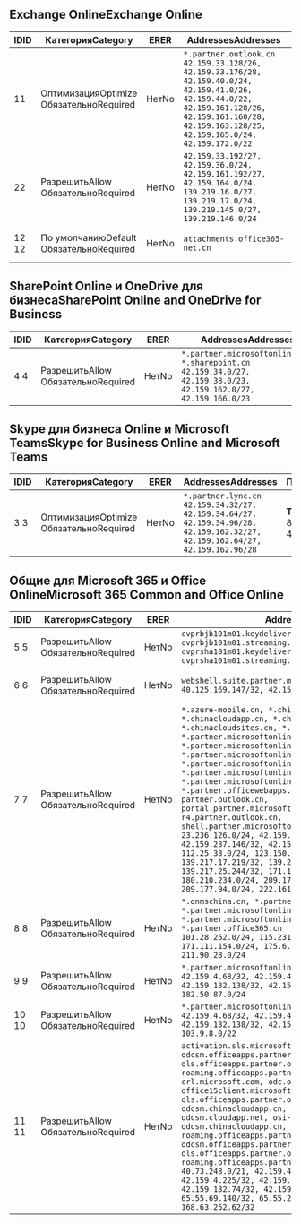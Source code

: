<!--THIS FILE IS AUTOMATICALLY GENERATED. MANUAL CHANGES WILL BE OVERWRITTEN.-->
<!--Please contact the Office 365 Endpoints team with any questions.-->
<!--China endpoints version 2018112800-->
<!--File generated 2019-01-30 08:01:53.0525-->

## <a name="exchange-online"></a><span data-ttu-id="6bfce-101">Exchange Online</span><span class="sxs-lookup"><span data-stu-id="6bfce-101">Exchange Online</span></span>

<span data-ttu-id="6bfce-102">ID</span><span class="sxs-lookup"><span data-stu-id="6bfce-102">ID</span></span> | <span data-ttu-id="6bfce-103">Категория</span><span class="sxs-lookup"><span data-stu-id="6bfce-103">Category</span></span> | <span data-ttu-id="6bfce-104">ER</span><span class="sxs-lookup"><span data-stu-id="6bfce-104">ER</span></span> | <span data-ttu-id="6bfce-105">Addresses</span><span class="sxs-lookup"><span data-stu-id="6bfce-105">Addresses</span></span> | <span data-ttu-id="6bfce-106">Порты</span><span class="sxs-lookup"><span data-stu-id="6bfce-106">Ports</span></span>
-- | -------------------- | -- | --------------------------------------------------------------------------------------------------------------------------------------------------------------------------------------------------------- | ----------------
<span data-ttu-id="6bfce-107">1</span><span class="sxs-lookup"><span data-stu-id="6bfce-107">1</span></span> | <span data-ttu-id="6bfce-108">Оптимизация</span><span class="sxs-lookup"><span data-stu-id="6bfce-108">Optimize</span></span><BR><span data-ttu-id="6bfce-109">Обязательно</span><span class="sxs-lookup"><span data-stu-id="6bfce-109">Required</span></span> | <span data-ttu-id="6bfce-110">Нет</span><span class="sxs-lookup"><span data-stu-id="6bfce-110">No</span></span> | `*.partner.outlook.cn`<BR>`42.159.33.128/26, 42.159.33.176/28, 42.159.40.0/24, 42.159.41.0/26, 42.159.44.0/22, 42.159.161.128/26, 42.159.161.160/28, 42.159.163.128/25, 42.159.165.0/24, 42.159.172.0/22` | <span data-ttu-id="6bfce-111">**TCP:** 443, 80</span><span class="sxs-lookup"><span data-stu-id="6bfce-111">**TCP:** 443, 80</span></span>
<span data-ttu-id="6bfce-112">2</span><span class="sxs-lookup"><span data-stu-id="6bfce-112">2</span></span> | <span data-ttu-id="6bfce-113">Разрешить</span><span class="sxs-lookup"><span data-stu-id="6bfce-113">Allow</span></span><BR><span data-ttu-id="6bfce-114">Обязательно</span><span class="sxs-lookup"><span data-stu-id="6bfce-114">Required</span></span> | <span data-ttu-id="6bfce-115">Нет</span><span class="sxs-lookup"><span data-stu-id="6bfce-115">No</span></span> | `42.159.33.192/27, 42.159.36.0/24, 42.159.161.192/27, 42.159.164.0/24, 139.219.16.0/27, 139.219.17.0/24, 139.219.145.0/27, 139.219.146.0/24` | <span data-ttu-id="6bfce-116">**TCP:** 443, 80</span><span class="sxs-lookup"><span data-stu-id="6bfce-116">**TCP:** 443, 80</span></span>
<span data-ttu-id="6bfce-117">12 </span><span class="sxs-lookup"><span data-stu-id="6bfce-117">12</span></span> | <span data-ttu-id="6bfce-118">По умолчанию</span><span class="sxs-lookup"><span data-stu-id="6bfce-118">Default</span></span><BR><span data-ttu-id="6bfce-119">Обязательно</span><span class="sxs-lookup"><span data-stu-id="6bfce-119">Required</span></span> | <span data-ttu-id="6bfce-120">Нет</span><span class="sxs-lookup"><span data-stu-id="6bfce-120">No</span></span> | `attachments.office365-net.cn` | <span data-ttu-id="6bfce-121">**TCP:** 443, 80</span><span class="sxs-lookup"><span data-stu-id="6bfce-121">**TCP:** 443, 80</span></span>

## <a name="sharepoint-online-and-onedrive-for-business"></a><span data-ttu-id="6bfce-122">SharePoint Online и OneDrive для бизнеса</span><span class="sxs-lookup"><span data-stu-id="6bfce-122">SharePoint Online and OneDrive for Business</span></span>

<span data-ttu-id="6bfce-123">ID</span><span class="sxs-lookup"><span data-stu-id="6bfce-123">ID</span></span> | <span data-ttu-id="6bfce-124">Категория</span><span class="sxs-lookup"><span data-stu-id="6bfce-124">Category</span></span> | <span data-ttu-id="6bfce-125">ER</span><span class="sxs-lookup"><span data-stu-id="6bfce-125">ER</span></span> | <span data-ttu-id="6bfce-126">Addresses</span><span class="sxs-lookup"><span data-stu-id="6bfce-126">Addresses</span></span> | <span data-ttu-id="6bfce-127">Порты</span><span class="sxs-lookup"><span data-stu-id="6bfce-127">Ports</span></span>
-- | ----------------- | -- | --------------------------------------------------------------------------------------------------------------------- | ----------------
<span data-ttu-id="6bfce-128">4 </span><span class="sxs-lookup"><span data-stu-id="6bfce-128">4</span></span> | <span data-ttu-id="6bfce-129">Разрешить</span><span class="sxs-lookup"><span data-stu-id="6bfce-129">Allow</span></span><BR><span data-ttu-id="6bfce-130">Обязательно</span><span class="sxs-lookup"><span data-stu-id="6bfce-130">Required</span></span> | <span data-ttu-id="6bfce-131">Нет</span><span class="sxs-lookup"><span data-stu-id="6bfce-131">No</span></span> | `*.partner.microsoftonline.cn, *.sharepoint.cn`<BR>`42.159.34.0/27, 42.159.38.0/23, 42.159.162.0/27, 42.159.166.0/23` | <span data-ttu-id="6bfce-132">**TCP:** 443, 80</span><span class="sxs-lookup"><span data-stu-id="6bfce-132">**TCP:** 443, 80</span></span>

## <a name="skype-for-business-online-and-microsoft-teams"></a><span data-ttu-id="6bfce-133">Skype для бизнеса Online и Microsoft Teams</span><span class="sxs-lookup"><span data-stu-id="6bfce-133">Skype for Business Online and Microsoft Teams</span></span>

<span data-ttu-id="6bfce-134">ID</span><span class="sxs-lookup"><span data-stu-id="6bfce-134">ID</span></span> | <span data-ttu-id="6bfce-135">Категория</span><span class="sxs-lookup"><span data-stu-id="6bfce-135">Category</span></span> | <span data-ttu-id="6bfce-136">ER</span><span class="sxs-lookup"><span data-stu-id="6bfce-136">ER</span></span> | <span data-ttu-id="6bfce-137">Addresses</span><span class="sxs-lookup"><span data-stu-id="6bfce-137">Addresses</span></span> | <span data-ttu-id="6bfce-138">Порты</span><span class="sxs-lookup"><span data-stu-id="6bfce-138">Ports</span></span>
-- | -------------------- | -- | -------------------------------------------------------------------------------------------------------------------------------- | ----------------
<span data-ttu-id="6bfce-139">3 </span><span class="sxs-lookup"><span data-stu-id="6bfce-139">3</span></span> | <span data-ttu-id="6bfce-140">Оптимизация</span><span class="sxs-lookup"><span data-stu-id="6bfce-140">Optimize</span></span><BR><span data-ttu-id="6bfce-141">Обязательно</span><span class="sxs-lookup"><span data-stu-id="6bfce-141">Required</span></span> | <span data-ttu-id="6bfce-142">Нет</span><span class="sxs-lookup"><span data-stu-id="6bfce-142">No</span></span> | `*.partner.lync.cn`<BR>`42.159.34.32/27, 42.159.34.64/27, 42.159.34.96/28, 42.159.162.32/27, 42.159.162.64/27, 42.159.162.96/28` | <span data-ttu-id="6bfce-143">**TCP:** 443, 80</span><span class="sxs-lookup"><span data-stu-id="6bfce-143">**TCP:** 443, 80</span></span>

## <a name="microsoft-365-common-and-office-online"></a><span data-ttu-id="6bfce-144">Общие для Microsoft 365 и Office Online</span><span class="sxs-lookup"><span data-stu-id="6bfce-144">Microsoft 365 Common and Office Online</span></span>

<span data-ttu-id="6bfce-145">ID</span><span class="sxs-lookup"><span data-stu-id="6bfce-145">ID</span></span> | <span data-ttu-id="6bfce-146">Категория</span><span class="sxs-lookup"><span data-stu-id="6bfce-146">Category</span></span> | <span data-ttu-id="6bfce-147">ER</span><span class="sxs-lookup"><span data-stu-id="6bfce-147">ER</span></span> | <span data-ttu-id="6bfce-148">Addresses</span><span class="sxs-lookup"><span data-stu-id="6bfce-148">Addresses</span></span> | <span data-ttu-id="6bfce-149">Порты</span><span class="sxs-lookup"><span data-stu-id="6bfce-149">Ports</span></span>
-- | ----------------- | -- | ---------------------------------------------------------------------------------------------------------------------------------------------------------------------------------------------------------------------------------------------------------------------------------------------------------------------------------------------------------------------------------------------------------------------------------------------------------------------------------------------------------------------------------------------------------------------------------------------------------------------------------------------------------------------------------------------------------------------------------------------------------------------------------------------------------------------------------------------------------------------------------------------------------------------- | ----------------
<span data-ttu-id="6bfce-150">5 </span><span class="sxs-lookup"><span data-stu-id="6bfce-150">5</span></span> | <span data-ttu-id="6bfce-151">Разрешить</span><span class="sxs-lookup"><span data-stu-id="6bfce-151">Allow</span></span><BR><span data-ttu-id="6bfce-152">Обязательно</span><span class="sxs-lookup"><span data-stu-id="6bfce-152">Required</span></span> | <span data-ttu-id="6bfce-153">Нет</span><span class="sxs-lookup"><span data-stu-id="6bfce-153">No</span></span> | `cvprbjb101m01.keydelivery.mediaservices.chinacloudapi.cn, cvprbjb101m01.streaming.mediaservices.chinacloudapi.cn, cvprsha101m01.keydelivery.mediaservices.chinacloudapi.cn, cvprsha101m01.streaming.mediaservices.chinacloudapi.cn` | <span data-ttu-id="6bfce-154">**TCP:** 443, 80</span><span class="sxs-lookup"><span data-stu-id="6bfce-154">**TCP:** 443, 80</span></span>
<span data-ttu-id="6bfce-155">6 </span><span class="sxs-lookup"><span data-stu-id="6bfce-155">6</span></span> | <span data-ttu-id="6bfce-156">Разрешить</span><span class="sxs-lookup"><span data-stu-id="6bfce-156">Allow</span></span><BR><span data-ttu-id="6bfce-157">Обязательно</span><span class="sxs-lookup"><span data-stu-id="6bfce-157">Required</span></span> | <span data-ttu-id="6bfce-158">Нет</span><span class="sxs-lookup"><span data-stu-id="6bfce-158">No</span></span> | `webshell.suite.partner.microsoftonline.cn`<BR>`40.125.169.147/32, 42.159.201.24/32` | <span data-ttu-id="6bfce-159">**TCP:** 443, 80</span><span class="sxs-lookup"><span data-stu-id="6bfce-159">**TCP:** 443, 80</span></span>
<span data-ttu-id="6bfce-160">7 </span><span class="sxs-lookup"><span data-stu-id="6bfce-160">7</span></span> | <span data-ttu-id="6bfce-161">Разрешить</span><span class="sxs-lookup"><span data-stu-id="6bfce-161">Allow</span></span><BR><span data-ttu-id="6bfce-162">Обязательно</span><span class="sxs-lookup"><span data-stu-id="6bfce-162">Required</span></span> | <span data-ttu-id="6bfce-163">Нет</span><span class="sxs-lookup"><span data-stu-id="6bfce-163">No</span></span> | `*.azure-mobile.cn, *.chinacloudapi.cn, *.chinacloudapp.cn, *.chinacloud-mobile.cn, *.chinacloudsites.cn, *.partner.microsoftonline-m.cn, *.partner.microsoftonline-m.net.cn, *.partner.microsoftonline-m-i.cn, *.partner.microsoftonline-m-i.net.cn, *.partner.microsoftonline-p.net.cn, *.partner.microsoftonline-p-i.cn, *.partner.microsoftonline-p-i.net.cn, *.partner.officewebapps.cn, *.windowsazure.cn, partner.outlook.cn, portal.partner.microsoftonline.cdnsvc.com, r4.partner.outlook.cn, shell.partner.microsoftonline.cdnsvc.com`<BR>`23.236.126.0/24, 42.159.224.122/32, 42.159.233.91/32, 42.159.237.146/32, 42.159.238.120/32, 58.68.168.0/24, 112.25.33.0/24, 123.150.49.0/24, 125.65.247.0/24, 139.217.17.219/32, 139.217.19.156/32, 139.217.21.3/32, 139.217.25.244/32, 171.107.84.0/24, 180.210.232.0/24, 180.210.234.0/24, 209.177.86.0/24, 209.177.90.0/24, 209.177.94.0/24, 222.161.226.0/24` | <span data-ttu-id="6bfce-164">**TCP:** 443, 80</span><span class="sxs-lookup"><span data-stu-id="6bfce-164">**TCP:** 443, 80</span></span>
<span data-ttu-id="6bfce-165">8 </span><span class="sxs-lookup"><span data-stu-id="6bfce-165">8</span></span> | <span data-ttu-id="6bfce-166">Разрешить</span><span class="sxs-lookup"><span data-stu-id="6bfce-166">Allow</span></span><BR><span data-ttu-id="6bfce-167">Обязательно</span><span class="sxs-lookup"><span data-stu-id="6bfce-167">Required</span></span> | <span data-ttu-id="6bfce-168">Нет</span><span class="sxs-lookup"><span data-stu-id="6bfce-168">No</span></span> | `*.onmschina.cn, *.partner.microsoftonline.net.cn, *.partner.microsoftonline-i.cn, *.partner.microsoftonline-i.net.cn, *.partner.office365.cn`<BR>`101.28.252.0/24, 115.231.150.0/24, 123.235.32.0/24, 171.111.154.0/24, 175.6.10.0/24, 180.210.229.0/24, 211.90.28.0/24` | <span data-ttu-id="6bfce-169">**TCP:** 443, 80</span><span class="sxs-lookup"><span data-stu-id="6bfce-169">**TCP:** 443, 80</span></span>
<span data-ttu-id="6bfce-170">9 </span><span class="sxs-lookup"><span data-stu-id="6bfce-170">9</span></span> | <span data-ttu-id="6bfce-171">Разрешить</span><span class="sxs-lookup"><span data-stu-id="6bfce-171">Allow</span></span><BR><span data-ttu-id="6bfce-172">Обязательно</span><span class="sxs-lookup"><span data-stu-id="6bfce-172">Required</span></span> | <span data-ttu-id="6bfce-173">Нет</span><span class="sxs-lookup"><span data-stu-id="6bfce-173">No</span></span> | `*.partner.microsoftonline-p.cn`<BR>`42.159.4.68/32, 42.159.4.200/32, 42.159.7.156/32, 42.159.132.138/32, 42.159.133.17/32, 42.159.135.78/32, 182.50.87.0/24` | <span data-ttu-id="6bfce-174">**TCP:** 443, 80</span><span class="sxs-lookup"><span data-stu-id="6bfce-174">**TCP:** 443, 80</span></span>
<span data-ttu-id="6bfce-175">10 </span><span class="sxs-lookup"><span data-stu-id="6bfce-175">10</span></span> | <span data-ttu-id="6bfce-176">Разрешить</span><span class="sxs-lookup"><span data-stu-id="6bfce-176">Allow</span></span><BR><span data-ttu-id="6bfce-177">Обязательно</span><span class="sxs-lookup"><span data-stu-id="6bfce-177">Required</span></span> | <span data-ttu-id="6bfce-178">Нет</span><span class="sxs-lookup"><span data-stu-id="6bfce-178">No</span></span> | `*.partner.microsoftonline.cn`<BR>`42.159.4.68/32, 42.159.4.200/32, 42.159.7.156/32, 42.159.132.138/32, 42.159.133.17/32, 42.159.135.78/32, 103.9.8.0/22` | <span data-ttu-id="6bfce-179">**TCP:** 443, 80</span><span class="sxs-lookup"><span data-stu-id="6bfce-179">**TCP:** 443, 80</span></span>
<span data-ttu-id="6bfce-180">11 </span><span class="sxs-lookup"><span data-stu-id="6bfce-180">11</span></span> | <span data-ttu-id="6bfce-181">Разрешить</span><span class="sxs-lookup"><span data-stu-id="6bfce-181">Allow</span></span><BR><span data-ttu-id="6bfce-182">Обязательно</span><span class="sxs-lookup"><span data-stu-id="6bfce-182">Required</span></span> | <span data-ttu-id="6bfce-183">Нет</span><span class="sxs-lookup"><span data-stu-id="6bfce-183">No</span></span> | `activation.sls.microsoft.com, bjb-odcsm.officeapps.partner.office365.cn, bjb-ols.officeapps.partner.office365.cn, bjb-roaming.officeapps.partner.office365.cn, crl.microsoft.com, odc.officeapps.live.com, office15client.microsoft.com, officecdn.microsoft.com, ols.officeapps.partner.office365.cn, osi-prod-bjb01-odcsm.chinacloudapp.cn, osiprod-scus01-odcsm.cloudapp.net, osi-prod-sha01-odcsm.chinacloudapp.cn, roaming.officeapps.partner.office365.cn, sha-odcsm.officeapps.partner.office365.cn, sha-ols.officeapps.partner.office365.cn, sha-roaming.officeapps.partner.office365.cn`<BR>`40.73.248.0/21, 42.159.4.45/32, 42.159.4.50/32, 42.159.4.225/32, 42.159.7.13/32, 42.159.132.73/32, 42.159.132.74/32, 42.159.132.75/32, 65.52.98.231/32, 65.55.69.140/32, 65.55.227.140/32, 70.37.81.47/32, 168.63.252.62/32` | <span data-ttu-id="6bfce-184">**TCP:** 443, 80</span><span class="sxs-lookup"><span data-stu-id="6bfce-184">**TCP:** 443, 80</span></span>
